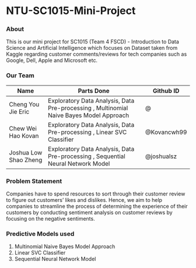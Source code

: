 # NTU-SC1015-Mini-Project
### About
This is our mini project for SC1015 (Team 4 FSCD) - Introduction to Data Science and Artificial Intelligence which focuses on Dataset taken from Kaggle regarding customer comments/reviews for tech companies such as Google, Dell, Apple and Microsoft etc.

### Our Team
| Name | Parts Done | Github ID |
| --- | --- | --- |
| Cheng You Jie Eric | Exploratory Data Analysis, Data Pre-processing , Multinomial Naive Bayes Model Approach | @ |
| Chew Wei Hao Kovan | Exploratory Data Analysis, Data Pre-processing , Linear SVC Classifier | @Kovancwh99|
| Joshua Low Shao Zheng | Exploratory Data Analysis, Data Pre-processing , Sequential Neural Network Model| @joshualsz |

### Problem Statement
Companies have to spend resources to sort through their customer review to figure out customers’ likes and dislikes. 
Hence, we aim to help companies to streamline the process of determining the experience of their customers by conducting sentiment analysis on customer reviews by focusing on the negative sentiments.

### Predictive Models used
1. Multinomial Naive Bayes Model Approach <br>
2. Linear SVC Classifier <br>
3. Sequential Neural Network Model
